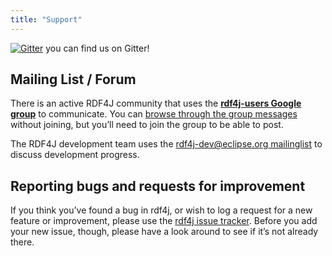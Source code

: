 ```yaml
---
title: "Support"
---
```


[![Gitter](https://badges.gitter.im/eclipse/rdf4j.svg)](https://gitter.im/eclipse/rdf4j?utm_source=badge&utm_medium=badge&utm_campaign=pr-badge) you can find us on Gitter!

## Mailing List / Forum

There is an active RDF4J community that uses the **[rdf4j-users Google group]( https://groups.google.com/d/forum/rdf4j-users)** to communicate. You can [browse through the group messages](https://groups.google.com/d/forum/rdf4j-users) without joining, but you’ll need to join the group to be able to post.

The RDF4J development team uses the [rdf4j-dev@eclipse.org mailinglist](https://dev.eclipse.org/mailman/listinfo/rdf4j-dev) to discuss development progress.

## Reporting bugs and requests for improvement

If you think you’ve found a bug in rdf4j, or wish to log a request for a new feature or improvement, please use the [rdf4j issue tracker](https://github.com/eclipse/rdf4j/issues). Before you add your new issue, though, please have a look around to see if it’s not already there.
